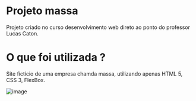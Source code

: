 # Projeto massa
Projeto criado no curso desenvolvimento web direto ao ponto do professor Lucas Caton.

# O que foi utilizada ?
Site fictício de uma empresa chamda massa, utilizando apenas HTML 5, CSS 3, FlexBox.

![image](https://user-images.githubusercontent.com/8063437/168702651-7eba79a7-c8c1-41e3-bd81-aee913cb84de.png)

